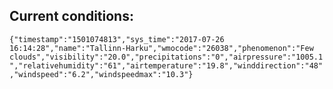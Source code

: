 ## Current conditions: 
 ``` {"timestamp":"1501074813","sys_time":"2017-07-26 16:14:28","name":"Tallinn-Harku","wmocode":"26038","phenomenon":"Few clouds","visibility":"20.0","precipitations":"0","airpressure":"1005.1","relativehumidity":"61","airtemperature":"19.8","winddirection":"48","windspeed":"6.2","windspeedmax":"10.3"} ```
